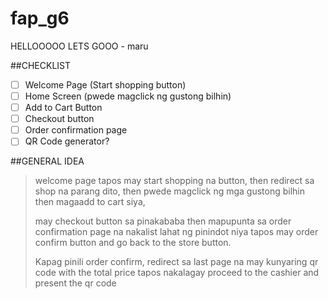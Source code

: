 # fap_g6

HELLOOOOO LETS GOOO - maru

##CHECKLIST
- [ ] Welcome Page (Start shopping button)
- [ ] Home Screen (pwede magclick ng gustong bilhin)
- [ ] Add to Cart Button
- [ ] Checkout button
- [ ] Order confirmation page
- [ ] QR Code generator?

##GENERAL IDEA
> welcome page tapos may start shopping na button,
> then redirect sa shop na parang dito,
> then pwede magclick ng mga gustong bilhin
> then magaadd to cart siya, 
>
> may checkout button sa pinakababa
> then mapupunta sa order confirmation page na nakalist lahat ng pinindot niya
> tapos may order confirm button and go back to the store button. 
>
> Kapag pinili order confirm, redirect sa last page na may kunyaring qr code with the total price
> tapos nakalagay proceed to the cashier and present the qr code



